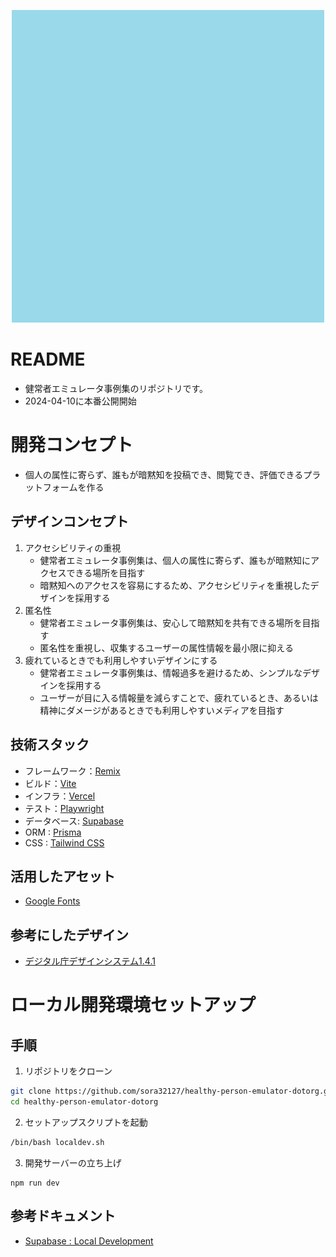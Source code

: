 <p align="center">
<img src = ./public/favicon.ico width=500>
</p>

# README
- 健常者エミュレータ事例集のリポジトリです。
- 2024-04-10に本番公開開始

# 開発コンセプト
* 個人の属性に寄らず、誰もが暗黙知を投稿でき、閲覧でき、評価できるプラットフォームを作る

## デザインコンセプト
1. アクセシビリティの重視
   * 健常者エミュレータ事例集は、個人の属性に寄らず、誰もが暗黙知にアクセスできる場所を目指す
   * 暗黙知へのアクセスを容易にするため、アクセシビリティを重視したデザインを採用する
2. 匿名性
    * 健常者エミュレータ事例集は、安心して暗黙知を共有できる場所を目指す
    * 匿名性を重視し、収集するユーザーの属性情報を最小限に抑える
3. 疲れているときでも利用しやすいデザインにする
   * 健常者エミュレータ事例集は、情報過多を避けるため、シンプルなデザインを採用する
   * ユーザーが目に入る情報量を減らすことで、疲れているとき、あるいは精神にダメージがあるときでも利用しやすいメディアを目指す

## 技術スタック
- フレームワーク：[Remix](https://remix.run/)
- ビルド：[Vite](https://vitejs.dev/)
- インフラ：[Vercel](https://vercel.com/)
- テスト：[Playwright](https://playwright.dev/)
- データベース: [Supabase](https://supabase.io/)
- ORM : [Prisma](https://www.prisma.io/)
- CSS : [Tailwind CSS](https://tailwindcss.com/)

## 活用したアセット
- [Google Fonts](https://fonts.google.com/)

## 参考にしたデザイン
- [デジタル庁デザインシステム1.4.1](https://www.figma.com/community/file/1255349027535859598/design-system-1-4-1)

# ローカル開発環境セットアップ

## 手順
1. リポジトリをクローン
```bash
git clone https://github.com/sora32127/healthy-person-emulator-dotorg.git
cd healthy-person-emulator-dotorg
```
2. セットアップスクリプトを起動
```bash
/bin/bash localdev.sh
```
3. 開発サーバーの立ち上げ
```
npm run dev
```
## 参考ドキュメント
- [Supabase : Local Development](https://supabase.com/docs/guides/cli/local-development)